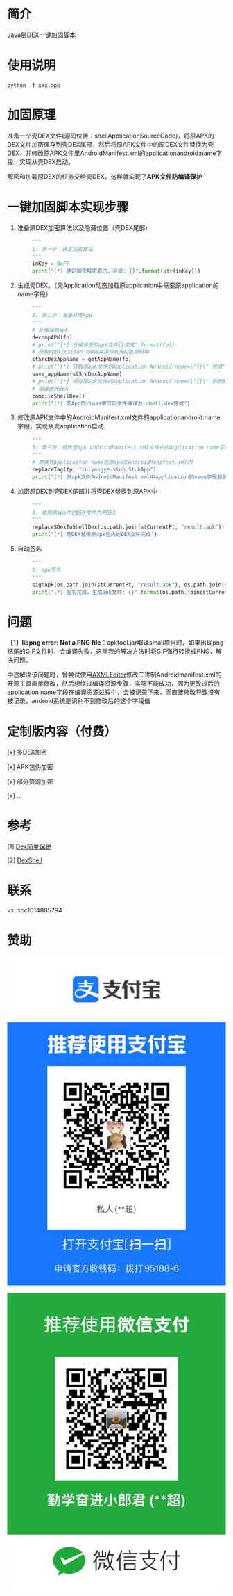 # 简介

Java层DEX一键加固脚本

# 使用说明

```shell
python -f xxx.apk
```

# 加固原理

准备一个壳DEX文件(源码位置：shellApplicationSourceCode)，将原APK的DEX文件加密保存到壳DEX尾部，然后将原APK文件中的原DEX文件替换为壳DEX，并修改原APK文件里AndroidManifest.xml的applicationandroid:name字段，实现从壳DEX启动。

解密和加载原DEX的任务交给壳DEX，这样就实现了**APK文件防编译保护**

# 一键加固脚本实现步骤

1. 准备原DEX加密算法以及隐藏位置（壳DEX尾部）

```python
        """
        1. 第一步：确定加密算法
        """
        inKey = 0xFF
        print("[*] 确定加密解密算法，异或: {}".format(str(inKey)))
```

2. 生成壳DEX。（壳Application动态加载原application中需要原application的name字段）

```python
        """
        2. 第二步：准备好壳App
        """
        # 反编译原apk
        decompAPK(fp)
        # print("[*] 反编译原的apk文件{}完成".format(fp))
        # 获取Applicaiton name并保存到壳App源码中
        stSrcDexAppName = getAppName(fp)
        # print("[*] 获取原apk文件的Application Android:name=\"{}\" 完成".format(stSrcDexAppName))
        save_appName(stSrcDexAppName)
        # print("[*] 保存原apk文件的Application Android:name=\"{}\" 到壳App源码的配置文件完成".format(stSrcDexAppName))
        # 编译出壳DEX
        compileShellDex()
        print("[*] 壳App的class字节码文件编译为:shell.dex完成")
```

3. 修改原APK文件中的AndroidManifest.xml文件的applicationandroid:name字段，实现从壳application启动

```python
		"""
        3. 第三步：修改原apk AndroidManifest.xml文件中的Application name字段为壳的Application name字段
        """
        # 替换壳Applicaiton name到原apk的AndroidManifest.xml内
        replaceTag(fp, "cn.yongye.stub.StubApp")
        print("[*] 原apk文件AndroidManifest.xml中application的name字段替换为壳application name字段完成")
```

4. 加密原DEX到壳DEX尾部并将壳DEX替换到原APK中

```python
		"""
        4. 替换原apk中的DEX文件为壳DEX
        """
        replaceSDexToShellDex(os.path.join(stCurrentPt, "result.apk"))
        print("[*] 壳DEX替换原apk包内的DEX文件完成")
```

5. 自动签名

```python
		"""
        5. apk签名
        """
        signApk(os.path.join(stCurrentPt, "result.apk"), os.path.join(stCurrentPt, "demo.keystore"))
        print("[*] 签名完成，生成apk文件: {}".format(os.path.join(stCurrentPt, "result.apk")))
```

# 问题

【1】**libpng error: Not a PNG file**：apktool.jar编译smali项目时，如果出现png结尾的GIF文件时，会编译失败，这里我的解决方法时将GIF强行转换成PNG，解决问题。

中途解决该问题时，曾尝试使用[AXMLEditor](https://github.com/fourbrother/AXMLEditor)修改二进制Androidmanifest.xml的开源工具直接修改，然后想绕过编译资源步骤，实际不能成功，因为更改过后的application name字段在编译资源过程中，会被记录下来，而直接修改导致没有被记录，android系统是识别不到修改后的这个字段值

# 定制版内容（付费）

[x] 多DEX加密

[x] APK包伪加密

[x] 部分资源加密

[x] ...


# 参考

[1] [Dex简单保护](https://xz.aliyun.com/t/5789)

[2] [ DexShell](https://github.com/Herrrb/DexShell)

# 联系

vx: xcc1014885794

# 赞助

![支付宝](/images/zfb.png)

![微信](/images/wx.png)
